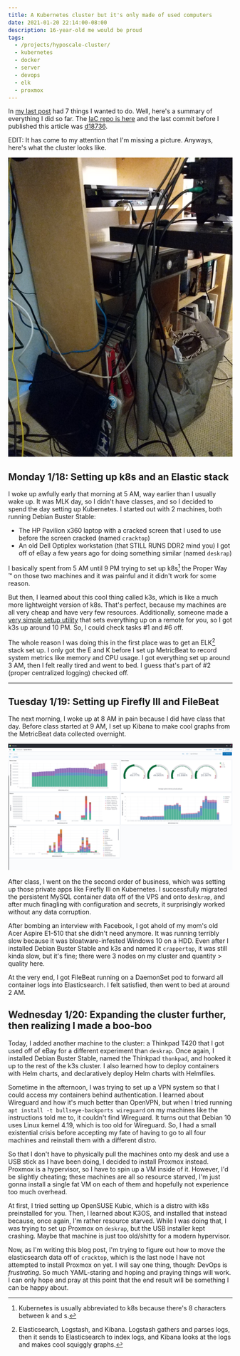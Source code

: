 ```yaml
---
title: A Kubernetes cluster but it's only made of used computers
date: 2021-01-20 22:14:00-08:00
description: 16-year-old me would be proud
tags:
  - /projects/hyposcale-cluster/
  - kubernetes
  - docker
  - server
  - devops
  - elk
  - proxmox
---
```


In [my last post](/2021/01/18/selfhost/) had 7 things I wanted to do. Well, here's a summary of everything I did so far. The [IaC repo is here](https://github.com/plenglin/astrid.tech-deployment) and the last commit before I published this article was [d18736](https://github.com/Plenglin/astrid.tech-deployment/tree/d18736ae4cf926c177488a07565521328ba09aee).

EDIT: It has come to my attention that I'm missing a picture. Anyways, here's what the cluster looks like.

![Hello from CyberCthulu](./cluster.jpeg)

## Monday 1/18: Setting up k8s and an Elastic stack

I woke up awfully early that morning at 5 AM, way earlier than I usually wake up. It was MLK day, so I didn't have classes, and so I decided to spend the day setting up Kubernetes. I started out with 2 machines, both running Debian Buster Stable:

- The HP Pavilion x360 laptop with a cracked screen that I used to use before the screen cracked (named `cracktop`)
- An old Dell Optiplex workstation (that STILL RUNS DDR2 mind you) I got off of eBay a few years ago for doing something similar (named `deskrap`)

I basically spent from 5 AM until 9 PM trying to set up k8s[^1] the Proper Way :tm: on those two machines and it was painful and it didn't work for some reason.

But then, I learned about this cool thing called k3s, which is like a much more lightweight version of k8s. That's perfect, because my machines are all very cheap and have very few resources. Additionally, someone made a [very simple setup utility](https://github.com/alexellis/k3sup) that sets everything up on a remote for you, so I got k3s up around 10 PM. So, I could check tasks #1 and #6 off.

The whole reason I was doing this in the first place was to get an ELK[^2] stack set up. I only got the E and K before I set up MetricBeat to record system metrics like memory and CPU usage. I got everything set up around 3 AM, then I felt really tired and went to bed. I guess that's part of #2 (proper centralized logging) checked off.

---

[^1]: Kubernetes is usually abbreviated to k8s because there's 8 characters between k and s.
[^2]: Elasticsearch, Logstash, and Kibana. Logstash gathers and parses logs, then it sends to Elasticsearch to index logs, and Kibana looks at the logs and makes cool squiggly graphs.

## Tuesday 1/19: Setting up Firefly III and FileBeat

The next morning, I woke up at 8 AM in pain because I did have class that day. Before class started at 9 AM, I set up Kibana to make cool graphs from the MetricBeat data collected overnight.

![Cool and squiggly graphs that might have meanings](./kibana.png)

After class, I went on the the second order of business, which was setting up those private apps like Firefly III on Kubernetes. I successfully migrated the persistent MySQL container data off of the VPS and onto `deskrap`, and after much finagling with configuration and secrets, it surprisingly worked without any data corruption.

After bombing an interview with Facebook, I got ahold of my mom's old Acer Aspire E1-510 that she didn't need anymore. It was running terribly slow because it was bloatware-infested Windows 10 on a HDD. Even after I installed Debian Buster Stable and k3s and named it `crappertop`, it was still kinda slow, but it's fine; there were 3 nodes on my cluster and quantity > quality here.

At the very end, I got FileBeat running on a DaemonSet pod to forward all container logs into Elasticsearch. I felt satisfied, then went to bed at around 2 AM.

## Wednesday 1/20: Expanding the cluster further, then realizing I made a boo-boo

Today, I added another machine to the cluster: a Thinkpad T420 that I got used off of eBay for a different experiment than `deskrap`. Once again, I installed Debian Buster Stable, named the Thinkpad `thonkpad`, and hooked it up to the rest of the k3s cluster. I also learned how to deploy containers with Helm charts, and declaratively deploy Helm charts with Helmfiles.

Sometime in the afternoon, I was trying to set up a VPN system so that I could access my containers behind authentication. I learned about Wireguard and how it's much better than OpenVPN, but when I tried running `apt install -t bullseye-backports wireguard` on my machines like the instructions told me to, it couldn't find Wireguard. It turns out that Debian 10 uses Linux kernel 4.19, which is too old for Wireguard. So, I had a small existential crisis before accepting my fate of having to go to all four machines and reinstall them with a different distro.

So that I don't have to physically pull the machines onto my desk and use a USB stick as I have been doing, I decided to install Proxmox instead. Proxmox is a hypervisor, so I have to spin up a VM inside of it. However, I'd be slightly cheating; these machines are all so resource starved, I'm just gonna install a single fat VM on each of them and hopefully not experience too much overhead.

At first, I tried setting up OpenSUSE Kubic, which is a distro with k8s preinstalled for you. Then, I learned about K3OS, and installed that instead because, once again, I'm rather resource starved. While I was doing that, I was trying to set up Proxmox on `deskrap`, but the USB installer kept crashing. Maybe that machine is just too old/shitty for a modern hypervisor.

Now, as I'm writing this blog post, I'm trying to figure out how to move the elasticsearch data off of `cracktop`, which is the last node I have not attempted to install Proxmox on yet. I will say one thing, though: DevOps is _frustrating_. So much YAML-staring and hoping and praying things will work. I can only hope and pray at this point that the end result will be something I can be happy about.
